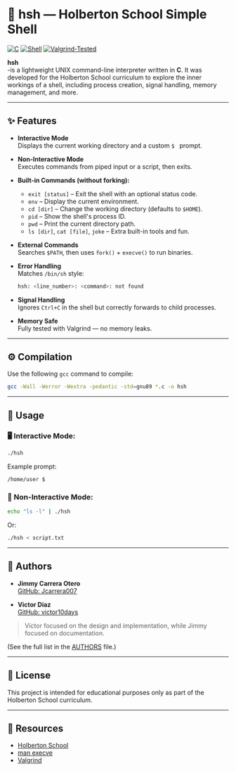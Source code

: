 # 🐚 hsh — Holberton School Simple Shell

[![C](https://img.shields.io/badge/C-gnu89-blue.svg)](https://gcc.gnu.org/)
[![Shell](https://img.shields.io/badge/Shell-Project-green.svg)](#)
[![Valgrind-Tested](https://img.shields.io/badge/Memory%20Safe-Valgrind-tested-brightgreen.svg)](https://valgrind.org/)

**hsh**  
  -is a lightweight UNIX command-line interpreter written in **C**. It was developed for the Holberton School curriculum to explore the inner workings of a shell, including process creation, signal handling, memory management, and more.

---

## ✨ Features

- **Interactive Mode**  
  Displays the current working directory and a custom `$ ` prompt.

- **Non-Interactive Mode**  
  Executes commands from piped input or a script, then exits.

- **Built-in Commands (without forking):**
  - `exit [status]` – Exit the shell with an optional status code.
  - `env` – Display the current environment.
  - `cd [dir]` – Change the working directory (defaults to `$HOME`).
  - `pid` – Show the shell's process ID.
  - `pwd` – Print the current directory path.
  - `ls [dir]`, `cat [file]`, `joke` – Extra built-in tools and fun.

- **External Commands**  
  Searches `$PATH`, then uses `fork()` + `execve()` to run binaries.

- **Error Handling**  
  Matches `/bin/sh` style:
  ```bash
  hsh: <line_number>: <command>: not found
  ```

- **Signal Handling**  
  Ignores `Ctrl+C` in the shell but correctly forwards to child processes.

- **Memory Safe**  
  Fully tested with Valgrind — no memory leaks.

---

## ⚙️ Compilation

Use the following `gcc` command to compile:

```bash
gcc -Wall -Werror -Wextra -pedantic -std=gnu89 *.c -o hsh
```

---

## 🚀 Usage

### 🖥 Interactive Mode:
```bash
./hsh
```
Example prompt:
```
/home/user $
```

### 📄 Non-Interactive Mode:
```bash
echo "ls -l" | ./hsh
```
Or:
```bash
./hsh < script.txt
```

---

## 👥 Authors

- **Jimmy Carrera Otero**  
  [GitHub: Jcarrera007](https://github.com/Jcarrera007)

- **Victor Diaz**  
  [GitHub: victor10days](https://github.com/victor10days)

> Víctor focused on the design and implementation, while Jimmy focused on documentation.

(See the full list in the [AUTHORS](./AUTHORS) file.)

---

## 📝 License

This project is intended for educational purposes only as part of the Holberton School curriculum.

---

## 📎 Resources

- [Holberton School](https://www.holbertonschool.com/)
- [man execve](https://man7.org/linux/man-pages/man2/execve.2.html)
- [Valgrind](https://valgrind.org/)

